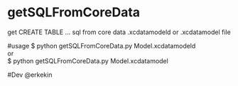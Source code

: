 getSQLFromCoreData
==================

get CREATE TABLE ... sql from core data .xcdatamodeld or .xcdatamodel file

#usage
$ python getSQLFromCoreData.py Model.xcdatamodeld <br>
or <br>
$ python getSQLFromCoreData.py Model.xcdatamodel <br>

#Dev
@erkekin
